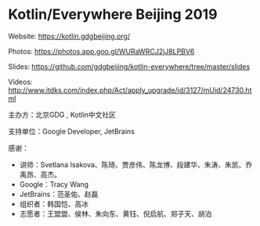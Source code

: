# Kotlin/Everywhere Beijing 2019

Website: https://kotlin.gdgbeijing.org/

Photos: https://photos.app.goo.gl/WURaWRCJ2jJ8LPBV6

Slides: https://github.com/gdgbeijing/kotlin-everywhere/tree/master/slides

Videos: http://www.itdks.com/index.php/Act/apply_upgrade/id/3127/mUid/24730.html


主办方：北京GDG , Kotlin中文社区

支持单位：Google Developer, JetBrains

感谢：

- 讲师：Svetlana Isakova、陈琦、贾彦伟、陈龙博、段建华、朱涛、朱凯、乔禹昂、高杰。
- Google：Tracy Wang
- JetBrains：范圣佑、赵磊
- 组织者：韩国恺、高冰
- 志愿者：王盟盟、侯林、朱向东、黄钰、倪启航、郑子天、胡泊
